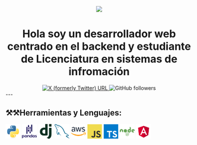 <div id="header" align="center">
  <img src="https://media.giphy.com/media/ZVik7pBtu9dNS/giphy.gif?cid=ecf05e47lhkqd4o5hw7ivfudiyxvsh0q0xig9ynf18posh46&ep=v1_gifs_search&rid=giphy.gif&ct=g" width="200"/>
  <h1 align="center">
      Hola soy un desarrollador web centrado en el backend y estudiante de Licenciatura en sistemas de infromación
  </h1>
</div>

<div id="badges" align="center">
  <a href="https://twitter.com/Silvestre525" align="center"">
      <img alt="X (formerly Twitter) URL" src="https://img.shields.io/twitter/url?url=https%3A%2F%2Ftwitter.com%2FSilvestre525">
  </a>
  <a  align="center"">
      <img alt="GitHub followers" src="https://img.shields.io/github/followers/Silvestre525">
  </a>
</div>
---
<div aling="left" id="tools">
  <h2>
     ⚒️⚒️Herramientas y Lenguajes:
  </h2>
  <div>
    <img src="https://github.com/devicons/devicon/blob/master/icons/python/python-original.svg" title="python" width="40">
    <img src="https://github.com/devicons/devicon/blob/master/icons/pandas/pandas-plain-wordmark.svg" title="pandas" width="40">
    <img src="https://github.com/devicons/devicon/blob/master/icons/django/django-plain.svg" title="django" width="40">
    <img src="https://github.com/devicons/devicon/blob/master/icons/mysql/mysql-original.svg" title="mysql" width="40">
    <img src="https://github.com/devicons/devicon/blob/master/icons/amazonwebservices/amazonwebservices-original-wordmark.svg" title="AWS" width="40">
    <img src="https://github.com/devicons/devicon/blob/master/icons/javascript/javascript-original.svg" title="javascript" width="40">
    <img src="https://github.com/devicons/devicon/blob/master/icons/typescript/typescript-original.svg" title="typescript" width="40">
    <img src="https://github.com/devicons/devicon/blob/master/icons/nodejs/nodejs-plain-wordmark.svg" title="node" width="40">
    <img src="https://github.com/devicons/devicon/blob/master/icons/angular/angular-original.svg" title="Angular" width="40">
    
  </div>
</div>
